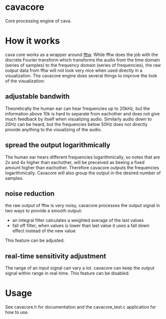 cavacore
=========

Core processing engine of cava.

# How it works

cava core works as a wrapper around [fftw](http://www.fftw.org/). While fftw does the job with the discrete Fourier transform
which transforms the audio from the time domain (series of samples) to the frequency domain (series of frequencies),
the raw output data from fftw will not look very nice when used directly in a visualization. The cavacore engine does several things
to improve the look of the visualization:


## adjustable bandwith

Theoretically the human ear can hear frequencies up to 20kHz, but the information above 10k is hard to separate from eachother
and does not give much feedback by itself when visualizing audio. Similarly audio down to 20Hz can be heard, but the frequencies
below 50Hz does not directly provide anything to the visualizing of the audio.


## spread the output logarithmically

The human ear hears different frequencies logarithmically, so notes that are 2x and 4x higher than eachother, will be preceived
as beeing a fixed amount higher than eachother. Therefore cavacore outputs the frequencies logarithmically. Cavacore will also
group the output in the desired number of samples.


## noise reduction

the raw output of fftw is very noisy, cavacore processes the output signal in two ways to provide a smooth output:

  * an integral filter calculates a weighted average of the last values
  * fall off filter, when values is lower than last value it uses a  fall down effect instead of the new value

This feature can be adjusted.


## real-time sensitivity adjustment

The range of an input signal can vary a lot. cavacore can keep the output signal within range in real-time. This feature can be disabled.


# Usage

See cavacore.h for documentation and the cavacore_test.c application for how to use.